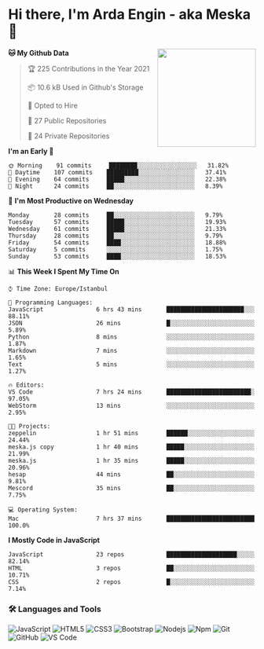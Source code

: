 # Hi there, I'm Arda Engin - aka Meska 👋

<img align='right' src='https://user-images.githubusercontent.com/5713670/87202985-820dcb80-c2b6-11ea-9f56-7ec461c497c3.gif' width='200"'>

<!--START_SECTION:waka-->
**🐱 My Github Data** 

> 🏆 225 Contributions in the Year 2021
 > 
> 📦 10.6 kB Used in Github's Storage 
 > 
> 💼 Opted to Hire
 > 
> 📜 27 Public Repositories 
 > 
> 🔑 24 Private Repositories  
 > 
**I'm an Early 🐤** 

```text
🌞 Morning    91 commits     ████████░░░░░░░░░░░░░░░░░   31.82% 
🌆 Daytime    107 commits    █████████░░░░░░░░░░░░░░░░   37.41% 
🌃 Evening    64 commits     █████░░░░░░░░░░░░░░░░░░░░   22.38% 
🌙 Night      24 commits     ██░░░░░░░░░░░░░░░░░░░░░░░   8.39%

```
📅 **I'm Most Productive on Wednesday** 

```text
Monday       28 commits     ██░░░░░░░░░░░░░░░░░░░░░░░   9.79% 
Tuesday      57 commits     █████░░░░░░░░░░░░░░░░░░░░   19.93% 
Wednesday    61 commits     █████░░░░░░░░░░░░░░░░░░░░   21.33% 
Thursday     28 commits     ██░░░░░░░░░░░░░░░░░░░░░░░   9.79% 
Friday       54 commits     ████░░░░░░░░░░░░░░░░░░░░░   18.88% 
Saturday     5 commits      ░░░░░░░░░░░░░░░░░░░░░░░░░   1.75% 
Sunday       53 commits     ████░░░░░░░░░░░░░░░░░░░░░   18.53%

```


📊 **This Week I Spent My Time On** 

```text
⌚︎ Time Zone: Europe/Istanbul

💬 Programming Languages: 
JavaScript               6 hrs 43 mins       ██████████████████████░░░   88.11% 
JSON                     26 mins             █░░░░░░░░░░░░░░░░░░░░░░░░   5.89% 
Python                   8 mins              ░░░░░░░░░░░░░░░░░░░░░░░░░   1.87% 
Markdown                 7 mins              ░░░░░░░░░░░░░░░░░░░░░░░░░   1.65% 
Text                     5 mins              ░░░░░░░░░░░░░░░░░░░░░░░░░   1.27%

🔥 Editors: 
VS Code                  7 hrs 24 mins       ████████████████████████░   97.05% 
WebStorm                 13 mins             ░░░░░░░░░░░░░░░░░░░░░░░░░   2.95%

🐱‍💻 Projects: 
zeppelin                 1 hr 51 mins        ██████░░░░░░░░░░░░░░░░░░░   24.44% 
meska.js copy            1 hr 40 mins        █████░░░░░░░░░░░░░░░░░░░░   21.99% 
meska.js                 1 hr 35 mins        █████░░░░░░░░░░░░░░░░░░░░   20.96% 
hesap                    44 mins             ██░░░░░░░░░░░░░░░░░░░░░░░   9.81% 
Mescord                  35 mins             ██░░░░░░░░░░░░░░░░░░░░░░░   7.75%

💻 Operating System: 
Mac                      7 hrs 37 mins       █████████████████████████   100.0%

```

**I Mostly Code in JavaScript** 

```text
JavaScript               23 repos            ████████████████████░░░░░   82.14% 
HTML                     3 repos             ██░░░░░░░░░░░░░░░░░░░░░░░   10.71% 
CSS                      2 repos             █░░░░░░░░░░░░░░░░░░░░░░░░   7.14%

```



<!--END_SECTION:waka-->


### 🛠 Languages and Tools
![JavaScript](https://img.shields.io/badge/-JavaScript-%23F7DF1C?style=flat-square&logo=javascript&logoColor=000000&color=%23FFCE5A)
![HTML5](https://img.shields.io/badge/-HTML5-%23E44D27?style=flat-square&logo=html5&logoColor=ffffff)
![CSS3](https://img.shields.io/badge/-CSS3-%231572B6?style=flat-square&logo=css3)
![Bootstrap](https://img.shields.io/badge/-Bootstrap-563D7C?style=flat-square&logo=Bootstrap)
![Nodejs](https://img.shields.io/badge/-Nodejs-339933?style=flat-square&logo=Node.js&logoColor=ffffff)
![Npm](https://img.shields.io/badge/-npm-CB3837?style=flat-square&logo=npm)
![Git](https://img.shields.io/badge/-Git-%23F05032?style=flat-square&logo=git&logoColor=%23ffffff)
![GitHub](https://img.shields.io/badge/-GitHub-181717?style=flat-square&logo=github)
![VS Code](http://img.shields.io/badge/-VS%20Code-007ACC?style=flat-square&logo=visual-studio-code&logoColor=ffffff)

